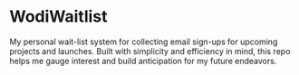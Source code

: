 # WodiWaitlist
My personal wait-list system for collecting email sign-ups for upcoming projects and launches. Built with simplicity and efficiency in mind, this repo helps me gauge interest and build anticipation for my future endeavors.
